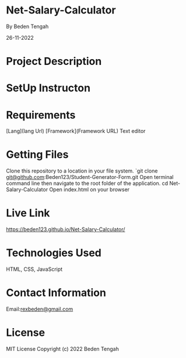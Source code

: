 # Net-Salary-Calculator

By Beden Tengah

26-11-2022

# Project Description

# SetUp Instructon

# Requirements

[Lang](lang Url)
[Framework](Framework URL)
Text editor

# Getting Files

Clone this repository to a location in your file system. `git clone git@github.com:Beden123/Student-Generator-Form.git
Open terminal command line then navigate to the root folder of the application. cd Net-Salary-Calculator
Open index.html on your browser

# Live Link

https://beden123.github.io/Net-Salary-Calculator/

# Technologies Used

HTML, CSS, JavaScript

# Contact Information

Email:rexbeden@gmail.com

# License

MIT License Copyright (c) 2022 Beden Tengah
